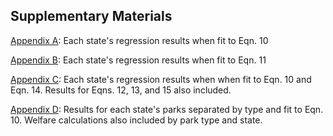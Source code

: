 ## Supplementary Materials

[Appendix A](https://a5creel.github.io/parent_state_level_beta.html): Each state's regression results when fit to Eqn. 10

[Appendix B](https://a5creel.github.io/parent_state_level_budget.html): Each state's regression results when fit to Eqn. 11

[Appendix C](https://a5creel.github.io/parent_state_level_travelCost.html): Each state's regression results when when fit to Eqn. 10 and Eqn. 14. Results for Eqns. 12, 13, and 15 also included. 

[Appendix D](https://a5creel.github.io/parent_state_level_parkType.html): Results for each state's parks separated by type and fit to Eqn. 10. Welfare calculations also included by park type and state. 



